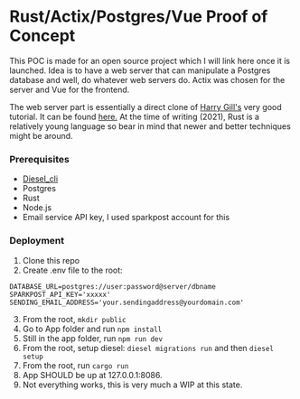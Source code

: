 # Rust/Actix/Postgres/Vue Proof of Concept

This POC is made for an open source project which I will link here once it is launched. Idea is to have a web server that can manipulate a Postgres database and well, do whatever web servers do. Actix was chosen for the server and Vue for the frontend.

The web server part is essentially a direct clone of [Harry Gill's](https://gill.net.in) very good tutorial. It can be found [here.](https://gill.net.in/posts/auth-microservice-rust-actix-web1.0-diesel-complete-tutorial/) At the time of writing (2021), Rust is a relatively young language so bear in mind that newer and better techniques might be around.

### Prerequisites

- [Diesel_cli](http://diesel.rs/guides/getting-started/)
- Postgres
- Rust
- Node.js
- Email service API key, I used sparkpost account for this

### Deployment

1. Clone this repo
2. Create .env file to the root:
```
DATABASE_URL=postgres://user:password@server/dbname
SPARKPOST_API_KEY='xxxxx'
SENDING_EMAIL_ADDRESS='your.sendingaddress@yourdomain.com'
```
3. From the root, `mkdir public`
4. Go to App folder and run `npm install`
5. Still in the app folder, run `npm run dev`
6. From the root, setup diesel: `diesel migrations run` and then `diesel setup`
7. From the root, run `cargo run`
8. App SHOULD be up at 127.0.0.1:8086.
9. Not everything works, this is very much a WIP at this state.
